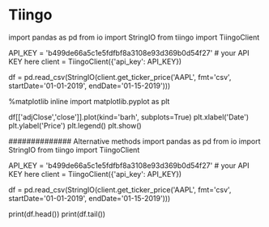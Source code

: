 # Tiingo

import pandas as pd
from io import StringIO
from tiingo import TiingoClient

API_KEY = 'b499de66a5c1e5fdfbf8a3108e93d369b0d54f27' # your API KEY here
client = TiingoClient({'api_key': API_KEY})

df = pd.read_csv(StringIO(client.get_ticker_price('AAPL',
    fmt='csv',
    startDate='01-01-2019',
    endDate='01-15-2019')))



%matplotlib inline
import matplotlib.pyplot as plt


df[['adjClose','close']].plot(kind='barh', subplots=True)
plt.xlabel('Date')
plt.ylabel('Price')
plt.legend()
plt.show()




############## Alternative methods
import pandas as pd
from io import StringIO
from tiingo import TiingoClient

API_KEY = 'b499de66a5c1e5fdfbf8a3108e93d369b0d54f27' # your API KEY here
client = TiingoClient({'api_key': API_KEY})

df = pd.read_csv(StringIO(client.get_ticker_price('AAPL',
    fmt='csv',
    startDate='01-01-2019',
    endDate='01-15-2019')))

print(df.head())
print(df.tail())
